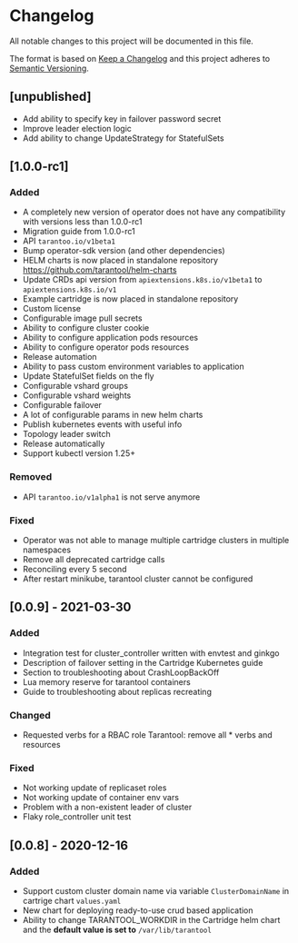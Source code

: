 # Changelog

All notable changes to this project will be documented in this file.

The format is based on [Keep a Changelog](http://keepachangelog.com/en/1.0.0/)
and this project adheres to [Semantic Versioning](http://semver.org/spec/v2.0.0.html).

## [unpublished]
- Add ability to specify key in failover password secret
- Improve leader election logic
- Add ability to change UpdateStrategy for StatefulSets

## [1.0.0-rc1]

### Added
- A completely new version of operator does not have any compatibility with versions less than 1.0.0-rc1 
- Migration guide from 1.0.0-rc1
- API `tarantoo.io/v1beta1`
- Bump operator-sdk version (and other dependencies)
- HELM charts is now placed in standalone repository https://github.com/tarantool/helm-charts
- Update CRDs api version from `apiextensions.k8s.io/v1beta1` to `apiextensions.k8s.io/v1`
- Example cartridge is now placed in standalone repository
- Custom license
- Configurable image pull secrets
- Ability to configure cluster cookie
- Ability to configure application pods resources
- Ability to configure operator pods resources
- Release automation
- Ability to pass custom environment variables to application
- Update StatefulSet fields on the fly
- Configurable vshard groups
- Configurable vshard weights
- Configurable failover
- A lot of configurable params in new helm charts
- Publish kubernetes events with useful info 
- Topology leader switch
- Release automatically
- Support kubectl version 1.25+

### Removed
- API `tarantoo.io/v1alpha1` is not serve anymore

### Fixed
- Operator was not able to manage multiple cartridge clusters in multiple namespaces
- Remove all deprecated cartridge calls
- Reconciling every 5 second
- After restart minikube, tarantool cluster cannot be configured

## [0.0.9] - 2021-03-30

### Added
- Integration test for cluster_controller written with envtest and ginkgo
- Description of failover setting in the Cartridge Kubernetes guide
- Section to troubleshooting about CrashLoopBackOff
- Lua memory reserve for tarantool containers
- Guide to troubleshooting about replicas recreating

### Changed
- Requested verbs for a RBAC role Tarantool: remove all * verbs and resources

### Fixed
- Not working update of replicaset roles
- Not working update of container env vars
- Problem with a non-existent leader of cluster
- Flaky role_controller unit test

## [0.0.8] - 2020-12-16

### Added
- Support custom cluster domain name via variable `ClusterDomainName` in cartrige chart `values.yaml`
- New chart for deploying ready-to-use crud based application
- Ability to change TARANTOOL_WORKDIR in the Cartridge helm chart and the **default value is set to** `/var/lib/tarantool`